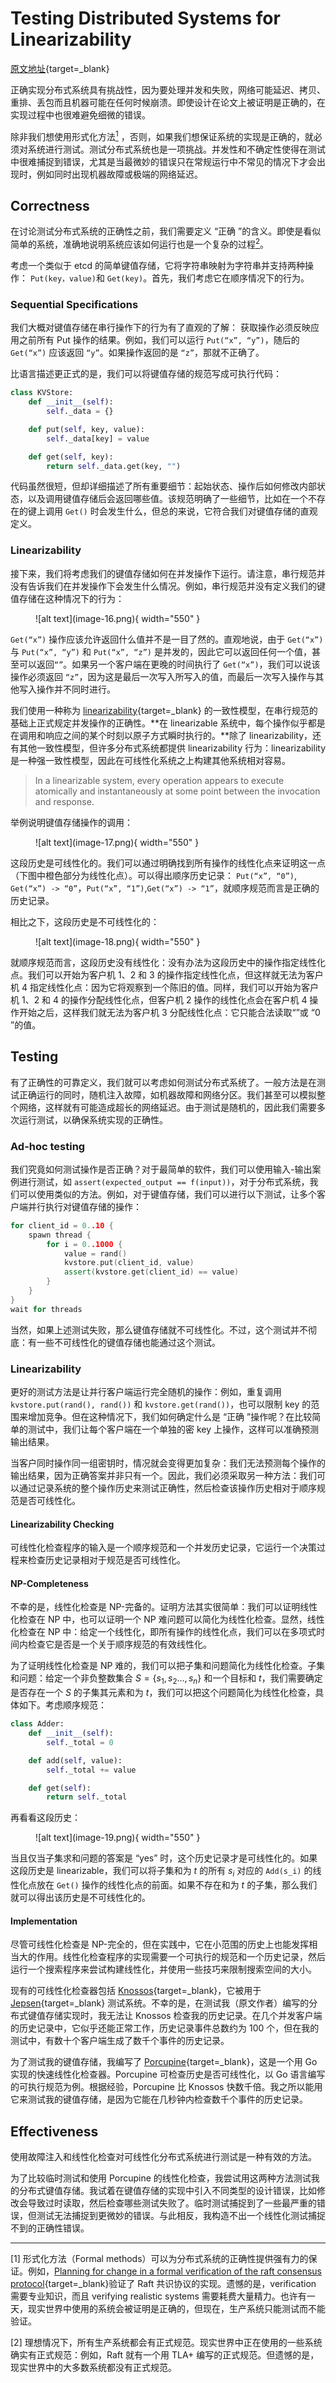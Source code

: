 

# Testing Distributed Systems for Linearizability

[原文地址](https://anishathalye.com/testing-distributed-systems-for-linearizability){target=_blank}

正确实现分布式系统具有挑战性，因为要处理并发和失败，网络可能延迟、拷贝、重排、丢包而且机器可能在任何时候崩溃。即使设计在论文上被证明是正确的，在实现过程中也很难避免细微的错误。

除非我们想使用形式化方法[$^1$](/Distributed/tdsl/#effectiveness) ，否则，如果我们想保证系统的实现是正确的，就必须对系统进行测试。测试分布式系统也是一项挑战。并发性和不确定性使得在测试中很难捕捉到错误，尤其是当最微妙的错误只在常规运行中不常见的情况下才会出现时，例如同时出现机器故障或极端的网络延迟。


## Correctness

在讨论测试分布式系统的正确性之前，我们需要定义 “正确 ”的含义。即使是看似简单的系统，准确地说明系统应该如何运行也是一个复杂的过程[$^2$](/Distributed/tdsl/#effectiveness)。

考虑一个类似于 etcd 的简单键值存储，它将字符串映射为字符串并支持两种操作： `Put(key，value)`和 `Get(key)`。首先，我们考虑它在顺序情况下的行为。

### Sequential Specifications

我们大概对键值存储在串行操作下的行为有了直观的了解： 获取操作必须反映应用之前所有 Put 操作的结果。例如，我们可以运行 `Put(“x”, “y”)`，随后的 `Get(“x”)` 应该返回 `“y”`。如果操作返回的是 `“z”`，那就不正确了。

比语言描述更正式的是，我们可以将键值存储的规范写成可执行代码：

```python
class KVStore:
    def __init__(self):
        self._data = {}

    def put(self, key, value):
        self._data[key] = value

    def get(self, key):
        return self._data.get(key, "")
```

代码虽然很短，但却详细描述了所有重要细节：起始状态、操作后如何修改内部状态，以及调用键值存储后会返回哪些值。该规范明确了一些细节，比如在一个不存在的键上调用 `Get()` 时会发生什么，但总的来说，它符合我们对键值存储的直观定义。

### Linearizability

接下来，我们将考虑我们的键值存储如何在并发操作下运行。请注意，串行规范并没有告诉我们在并发操作下会发生什么情况。例如，串行规范并没有定义我们的键值存储在这种情况下的行为：

<figure markdown="span">
![alt text](image-16.png){ width="550" }
</figure>

`Get(“x”)` 操作应该允许返回什么值并不是一目了然的。直观地说，由于 `Get(“x”)` 与 `Put(“x”, “y”)` 和 `Put(“x”, “z”)` 是并发的，因此它可以返回任何一个值，甚至可以返回`“”`。如果另一个客户端在更晚的时间执行了 `Get(“x”)`，我们可以说该操作必须返回 `“z”`，因为这是最后一次写入所写入的值，而最后一次写入操作与其他写入操作并不同时进行。

我们使用一种称为 [linearizability](https://cs.brown.edu/~mph/HerlihyW90/p463-herlihy.pdf){target=_blank} 的一致性模型，在串行规范的基础上正式规定并发操作的正确性。**在 linearizable 系统中，每个操作似乎都是在调用和响应之间的某个时刻以原子方式瞬时执行的。**除了 linearizability，还有其他一致性模型，但许多分布式系统都提供 linearizability 行为：linearizability 是一种强一致性模型，因此在可线性化系统之上构建其他系统相对容易。

> In a linearizable system, every operation appears to execute atomically and instantaneously at some point between the invocation and response. 

举例说明键值存储操作的调用：

<figure markdown="span">
![alt text](image-17.png){ width="550" }
</figure>

这段历史是可线性化的。我们可以通过明确找到所有操作的线性化点来证明这一点（下图中橙色部分为线性化点）。可以得出顺序历史记录： `Put(“x”, “0”)`, `Get(“x”) -> “0”`，`Put(“x”, “1”)`,`Get(“x”) -> “1”`，就顺序规范而言是正确的历史记录。

相比之下，这段历史是不可线性化的：

<figure markdown="span">
![alt text](image-18.png){ width="550" }
</figure>


就顺序规范而言，这段历史没有线性化：没有办法为这段历史中的操作指定线性化点。我们可以开始为客户机 1、2 和 3 的操作指定线性化点，但这样就无法为客户机 4 指定线性化点：因为它将观察到一个陈旧的值。同样，我们可以开始为客户机 1、2 和 4 的操作分配线性化点，但客户机 2 操作的线性化点会在客户机 4 操作开始之后，这样我们就无法为客户机 3 分配线性化点：它只能合法读取“”或 “0 ”的值。

## Testing

有了正确性的可靠定义，我们就可以考虑如何测试分布式系统了。一般方法是在测试正确运行的同时，随机注入故障，如机器故障和网络分区。我们甚至可以模拟整个网络，这样就有可能造成超长的网络延迟。由于测试是随机的，因此我们需要多次运行测试，以确保系统实现的正确性。

### Ad-hoc testing

我们究竟如何测试操作是否正确？对于最简单的软件，我们可以使用输入-输出案例进行测试，如 `assert(expected_output == f(input))`，对于分布式系统，我们可以使用类似的方法。例如，对于键值存储，我们可以进行以下测试，让多个客户端并行执行对键值存储的操作：

```cpp
for client_id = 0..10 {
    spawn thread {
        for i = 0..1000 {
            value = rand()
            kvstore.put(client_id, value)
            assert(kvstore.get(client_id) == value)
        }
    }
}
wait for threads
```

当然，如果上述测试失败，那么键值存储就不可线性化。不过，这个测试并不彻底：有一些不可线性化的键值存储也能通过这个测试。

### Linearizability

更好的测试方法是让并行客户端运行完全随机的操作：例如，重复调用 `kvstore.put(rand(), rand())` 和 `kvstore.get(rand())`，也可以限制 key 的范围来增加竞争。但在这种情况下，我们如何确定什么是 “正确 ”操作呢？在比较简单的测试中，我们让每个客户端在一个单独的密 key 上操作，这样可以准确预测输出结果。

当客户同时操作同一组密钥时，情况就会变得更加复杂：我们无法预测每个操作的输出结果，因为正确答案并非只有一个。因此，我们必须采取另一种方法：我们可以通过记录系统的整个操作历史来测试正确性，然后检查该操作历史相对于顺序规范是否可线性化。

#### Linearizability Checking

可线性化检查程序的输入是一个顺序规范和一个并发历史记录，它运行一个决策过程来检查历史记录相对于规范是否可线性化。

#### NP-Completeness

不幸的是，线性化检查是 NP-完备的。证明方法其实很简单：我们可以证明线性化检查在 NP 中，也可以证明一个 NP 难问题可以简化为线性化检查。显然，线性化检查在 NP 中：给定一个线性化，即所有操作的线性化点，我们可以在多项式时间内检查它是否是一个关于顺序规范的有效线性化。

为了证明线性化检查是 NP 难的，我们可以把子集和问题简化为线性化检查。子集和问题：给定一个非负整数集合 $S=\{s_1,s_2\dots ,s_n\}$ 和一个目标和 $t$，我们需要确定是否存在一个 $S$ 的子集其元素和为 $t$，我们可以把这个问题简化为线性化检查，具体如下。考虑顺序规范：

```python
class Adder:
    def __init__(self):
        self._total = 0

    def add(self, value):
        self._total += value

    def get(self):
        return self._total
```

再看看这段历史：

<figure markdown="span">
![alt text](image-19.png){ width="550" }
</figure>

当且仅当子集求和问题的答案是 “yes” 时，这个历史记录才是可线性化的。如果这段历史是 linearizable，我们可以将子集和为 $t$ 的所有 $s_i$ 对应的 `Add(s_i)` 的线性化点放在 `Get()` 操作的线性化点的前面。如果不存在和为 $t$ 的子集，那么我们就可以得出该历史是不可线性化的。

#### Implementation

尽管可线性化检查是 NP-完全的，但在实践中，它在小范围的历史上也能发挥相当大的作用。线性化检查程序的实现需要一个可执行的规范和一个历史记录，然后运行一个搜索程序来尝试构建线性化，并使用一些技巧来限制搜索空间的大小。

现有的可线性化检查器包括 [Knossos](https://github.com/jepsen-io/knossos){target=_blank}，它被用于 [Jepsen](https://jepsen.io/){target=_blank} 测试系统。不幸的是，在测试我（原文作者）编写的分布式键值存储实现时，我无法让 Knossos 检查我的历史记录。在几个并发客户端的历史记录中，它似乎还能正常工作，历史记录事件总数约为 100 个，但在我的测试中，有数十个客户端生成了数千个事件的历史记录。

为了测试我的键值存储，我编写了 [Porcupine](https://github.com/anishathalye/porcupine){target=_blank}，这是一个用 Go 实现的快速线性化检查器。Porcupine 可检查历史是否可线性化，以 Go 语言编写的可执行规范为例。根据经验，Porcupine 比 Knossos 快数千倍。我之所以能用它来测试我的键值存储，是因为它能在几秒钟内检查数千个事件的历史记录。

## Effectiveness

使用故障注入和线性化检查对可线性化分布式系统进行测试是一种有效的方法。

为了比较临时测试和使用 Porcupine 的线性化检查，我尝试用这两种方法测试我的分布式键值存储。我试着在键值存储的实现中引入不同类型的设计错误，比如修改会导致过时读取，然后检查哪些测试失败了。临时测试捕捉到了一些最严重的错误，但测试无法捕捉到更微妙的错误。与此相反，我构造不出一个线性化测试捕捉不到的正确性错误。

----

[1] 形式化方法（Formal methods）可以为分布式系统的正确性提供强有力的保证。例如，[Planning for change in a formal verification of the raft consensus protocol](https://dl.acm.org/doi/pdf/10.1145/2854065.2854081){target=_blank}验证了 Raft 共识协议的实现。遗憾的是，verification  需要专业知识，而且 verifying realistic systems 需要耗费大量精力。也许有一天，现实世界中使用的系统会被证明是正确的，但现在，生产系统只能测试而不能验证。


[2] 理想情况下，所有生产系统都会有正式规范。现实世界中正在使用的一些系统确实有正式规范：例如，Raft 就有一个用 TLA+ 编写的正式规范。但遗憾的是，现实世界中的大多数系统都没有正式规范。